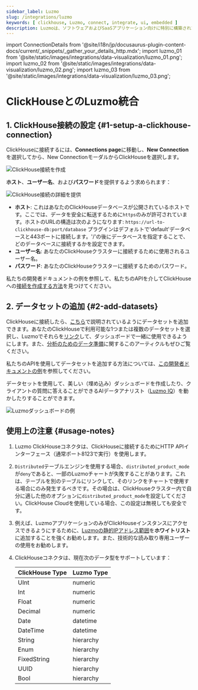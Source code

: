 ```yaml
---
sidebar_label: Luzmo
slug: /integrations/luzmo
keywords: [ clickhouse, Luzmo, connect, integrate, ui, embedded ]
description: Luzmoは、ソフトウェアおよびSaaSアプリケーション向けに特別に構築された、ネイティブClickHouse統合を持つ埋め込み分析プラットフォームです。
---
```

import ConnectionDetails from '@site/i18n/jp/docusaurus-plugin-content-docs/current/_snippets/_gather_your_details_http.mdx';
import luzmo_01 from '@site/static/images/integrations/data-visualization/luzmo_01.png';
import luzmo_02 from '@site/static/images/integrations/data-visualization/luzmo_02.png';
import luzmo_03 from '@site/static/images/integrations/data-visualization/luzmo_03.png';


# ClickHouseとのLuzmo統合

## 1. ClickHouse接続の設定 {#1-setup-a-clickhouse-connection}

ClickHouseに接続するには、**Connections page**に移動し、**New Connection**を選択してから、New ConnectionモーダルからClickHouseを選択します。

<p>
  <img src={luzmo_01} class="image" alt="ClickHouse接続を作成" />
</p>

**ホスト**、**ユーザー名**、および**パスワード**を提供するよう求められます：

<p>
  <img src={luzmo_02} class="image" alt="ClickHouse接続の詳細を提供" />
</p>

*   **ホスト**: これはあなたのClickHouseデータベースが公開されているホストです。ここでは、データを安全に転送するために`https`のみが許可されています。ホストのURLの構造は次のようになります: `https://url-to-clickhouse-db:port/database`
    プラグインはデフォルトで'default'データベースと443ポートに接続します。'/'の後にデータベースを指定することで、どのデータベースに接続するかを設定できます。
*   **ユーザー名**: あなたのClickHouseクラスターに接続するために使用されるユーザー名。
*   **パスワード**: あなたのClickHouseクラスターに接続するためのパスワード。

私たちの開発者ドキュメントの例を参照して、私たちのAPIを介してClickHouseへの[接続を作成する方法](https://developer.luzmo.com/api/createAccount?exampleSection=AccountCreateClickhouseRequestBody)を見つけてください。

## 2. データセットの追加 {#2-add-datasets}

ClickHouseに接続したら、[こちら](https://academy.luzmo.com/article/ldx3iltg)で説明されているようにデータセットを追加できます。あなたのClickHouseで利用可能な1つまたは複数のデータセットを選択し、Luzmoでそれらを[リンク](https://academy.luzmo.com/article/gkrx48x5)して、ダッシュボードで一緒に使用できるようにします。また、[分析のためのデータ準備](https://academy.luzmo.com/article/u492qov0)に関するこのアーティクルもぜひご覧ください。

私たちのAPIを使用してデータセットを追加する方法については、[この開発者ドキュメントの例](https://developer.luzmo.com/api/createDataprovider?exampleSection=DataproviderCreateClickhouseRequestBody)を参照してください。

データセットを使用して、美しい（埋め込み）ダッシュボードを作成したり、クライアントの質問に答えることができるAIデータアナリスト（[Luzmo IQ](https://luzmo.com/iq)）を動かしたりすることができます。

<p>
  <img src={luzmo_03} class="image" alt="Luzmoダッシュボードの例" />
</p>

## 使用上の注意 {#usage-notes}

1. Luzmo ClickHouseコネクタは、ClickHouseに接続するためにHTTP APIインターフェース（通常ポート8123で実行）を使用します。
2. `Distributed`テーブルエンジンを使用する場合、`distributed_product_mode`が`deny`であると、一部のLuzmoチャートが失敗することがあります。これは、テーブルを別のテーブルにリンクして、そのリンクをチャートで使用する場合にのみ発生するべきです。その場合は、ClickHouseクラスター内で自分に適した他のオプションに`distributed_product_mode`を設定してください。ClickHouse Cloudを使用している場合、この設定は無視しても安全です。
3. 例えば、LuzmoアプリケーションのみがClickHouseインスタンスにアクセスできるようにするために、[Luzmoの静的IPアドレス範囲](https://academy.luzmo.com/article/u9on8gbm)を**ホワイトリスト**に追加することを強くお勧めします。また、技術的な読み取り専用ユーザーの使用をお勧めします。
4. ClickHouseコネクタは、現在次のデータ型をサポートしています：

    | ClickHouse Type | Luzmo Type |
    | --- | --- |
    | UInt | numeric |
    | Int | numeric |
    | Float | numeric |
    | Decimal | numeric |
    | Date | datetime |
    | DateTime | datetime |
    | String | hierarchy |
    | Enum | hierarchy |
    | FixedString | hierarchy |
    | UUID | hierarchy |
    | Bool | hierarchy |
